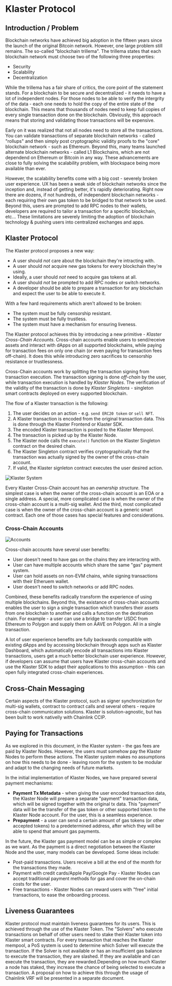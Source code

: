 # Klaster Protocol

## Introduction / Problem
Blockchain networks have achieved big adoption in the fifteen years since the launch of the original Bitcoin network. However, one large problem still remains. The so-called
"blockchain trillema". The trillema states that each blockchain network must choose two of the following three properties:

* Security
* Scalability
* Decentralization

While the trillema has a fair share of critics, the core point of the statement stands. For a blockchain to be secure and decentralized - it needs to have a lot of independent nodes.
For those nodes to be able to verify the intergrity of the data - each one needs to hold the copy of the entire state of the blockchain. This means that thousands of nodes need to
keep full copies of every single transaction done on the blockchain. Obviously, this approach means that storing and validating those transactions will be expensive.

Early on it was realized that not all nodes need to store all the transactions. You can validate transactions of separate blockchain networks - called "rollups" and then
simply post cryptographic validity proofs to the "core" blockchain network - such as Ethereum. Beyond this, many teams launched alternate blockchain networks - called L1 Blockchains,
which are not dependend on Ethereum or Bitcoin in any way. These advancements are close to fully solving the scalability problem, with blockspace being more available than ever.

However, the scalability benefits come with a big cost - severely broken user experience. UX has been a weak side of blockchain networks since the inception and, instead of getting
better, it's rapidly deteriorating. Right now there are dozens, if not hundreds, of independent blockchain networks - each requiring their own gas token to be bridged to that network
to be used. Beyond this, users are prompted to add RPC nodes to their wallets, developers are required to tailor a transaction for a specific blockchain, etc... These limitations are 
severely limiting the adoption of blockchain technology & pushing users into centralized exchanges and apps.

## Klaster Protocol
The Klaster protocol proposes a new way:

* A user should _not_ care about the blockchain they're intracting with.
* A user should _not_ acquire new gas tokens for every blockchain they're using.
* Ideally, a user should _not_ need to acquire gas tokens at all.
* A user should _not_ be prompted to add RPC nodes or switch networks.
* A developer should be able to prepare a transaction for any blockchain and expect the user to be able to execute it.

With a few hard requirements which aren't allowed to be broken:

* The system must be fully censorship resistant.
* The system must be fully trustless.
* The system must have a mechanism for ensuring liveness.

The Klaster protocol achieves this by introducing a new primitive - _Klaster Cross-Chain Accounts_. Cross-chain accounts enable users to send/receive assets and interact
with dApps on all supported blockchains, while paying for transaction fees on only one chain (or even paying for transaction fees off-chain). It does this while 
introducing zero sacrifices to censorship resistance or trustlessness. 

Cross-Chain accounts work by splitting the transaction signing from transaction execution. The transaction signing is done _off-chain_ by the user, while transaction 
execution is handled by _Klaster Nodes_. The verification of the validity of the transaction is done by _Klaster Singletons_ - singleton smart contracts deployed on
every supported blockchain. 

The flow of a Klaster transaction is the following:

1. The user decides on an action - e.g. `send ERC20 token` or `sell NFT`.
2. A Klaster transaction is encoded from the original transaction data. This is done through the Klaster Frontend or Klaster SDK.
3. The encoded Klaster transaction is posted to the Klaster Mempool.
4. The transaction is picked up by the Klaster Node.
5. The Klaster node calls the `execute()` function on the Klaster Singleton contract on the desired chain.
6. The Klaster Singleton contract verifies cryptographically that the transaction was actually signed by the owner of the cross-chain account.
7. If valid, the Klaster signleton contract executes the user desired action.

![Klaster System](https://github.com/0xPolycode/klaster-v2-tech-memo/assets/129866940/becbf97f-e7c9-4bdc-92b4-ca1cfd5eba8d)

Every Klaster Cross-Chain account has an _ownership structure_. The simplest case is when the owner of the cross-chain account is an EOA or a single address. A special,
more complicated case is when the owner of the cross-chain account is a multi-sig wallet. And the third, most complicated case is when the owner of the cross-chain 
account is a generic smart contract. Each one of those cases has special features and considerations.

### Cross-Chain Accounts

![Accounts](https://github.com/0xPolycode/klaster-v2-tech-memo/assets/129866940/80ca71af-23d2-4ad6-8758-d4e7dcaf62ed)

Cross-chain accounts have several user benefits:

* User doesn't need to have gas on the chains they are interacting with.
* User can have multiple accounts which share the same "gas" payment system.
* User can hold assets on non-EVM chains, while signing transactions with their Etheruem wallet.
* User doesn't need to switch networks or add RPC nodes.

Combined, these benefits radically transform the experience of using multiple blockchains. Beyond this, the existance of cross-chain accounts enables the user 
to sign a single transaction which transfers their assets from one blockchain to another and calls a function on the destination chain. For example - a user can
use a bridge to transfer USDC from Ethereum to Polygon and supply them on AAVE on Polygon. All in a single transaction.

A lot of user experience benefits are fully backwards compatible with existing dApps and by accessing blockchain through apps such as Klaster Dashboard, which automatically
encode all transactions into Klaster transactions, users get a much better blockchain user experience. However, if developers can assume that users have Klaster cross-chain
accounts and use the Klaster SDK to adapt their applications to this assumption - this can open fully integrated cross-chain experiences. 

## Cross-Chain Messaging

Certain aspects of the Klaster protocol, such as signer synchronization for multi-sig wallets, contract to contract calls and several others - require cross-chain communicaton
solutions. Klaster is solution-agnostic, but has been built to work nativelly with Chainlink CCIP.

## Paying for Transactions

As we explored in this document, in the Klaster system - the gas fees are paid by Klaster Nodes. However, the users must somehow pay the Klaster Nodes to perform these actions.
The Klaster system makes no assumptions on how this needs to be done - leaving room for the system to be modular and adapt to the changing needs of future markets. 

In the initial implementation of Klaster Nodes, we have prepared several payment mechanisms:

* **Payment Tx Metadata** - when giving the user encoded transaction data, the Klaster Node will prepare a separate "payment" transaction data, which will be signed together
  with the original tx data. This "payment" data will be the transfer of the gas token or other supported token to the Klaster Node account. For the user, this is a
  seamless experience.
* **Prepayment** - a user can send a certain amount of gas tokens (or other accepted tokens) to a predetermined address, after which they will be able to spend that amount
  gas payments.

In the future, the Klaster gas payment model can be as simple or complex as we want. As the payment is a direct negotiation between the Klaster Node and the user, many
models can be developed. Some ideas include:

* Post-paid transactions. Users receive a bill at the end of the month for the transactions they made.
* Payment with credit cards/Apple Pay/Google Pay - Klaster Nodes can accept traditional payment methods for gas and cover the on-chain costs for the user.
* Free transactions - Klaster Nodes can reward users with "free" initial transactions, to ease the onboarding process.

## Liveness Guarantees

Klaster protocol must maintain liveness guarantees for its users. This is achieved through the use of the Klaster Token. The "Solvers" who execute transactions on behalf of other users
need to stake their Klaster token into Klaster smart contracts. For every transaction that reaches the Klaster mempool, a PoS system is used to determine which Solver will execute the 
transaction. If the Solver is not available or has an insufficient gas balance to execute the transaction, they are slashed. If they are available and can execute the transaction, they are
rewarded.Depending on how much Klaster a node has staked, they increase the chance of being selected to execute a transaction. A proposal on how to achieve this through the usage of 
Chainlink VRF will be presented in a separate document.



